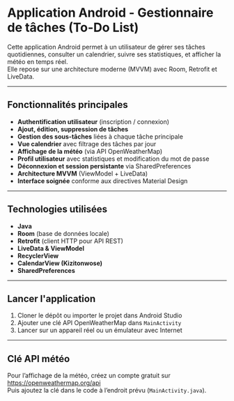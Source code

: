 # Application Android - Gestionnaire de tâches (To-Do List)

Cette application Android permet à un utilisateur de gérer ses tâches quotidiennes, consulter un calendrier, suivre ses statistiques, et afficher la météo en temps réel.  
Elle repose sur une architecture moderne (MVVM) avec Room, Retrofit et LiveData.

---

## Fonctionnalités principales

- **Authentification utilisateur** (inscription / connexion)
- **Ajout, édition, suppression de tâches**
- **Gestion des sous-tâches** liées à chaque tâche principale
- **Vue calendrier** avec filtrage des tâches par jour
- **Affichage de la météo** (via API OpenWeatherMap)
- **Profil utilisateur** avec statistiques et modification du mot de passe
- **Déconnexion et session persistante** via SharedPreferences
- **Architecture MVVM** (ViewModel + LiveData)
- **Interface soignée** conforme aux directives Material Design

---

## Technologies utilisées

- **Java**
- **Room** (base de données locale)
- **Retrofit** (client HTTP pour API REST)
- **LiveData & ViewModel**
- **RecyclerView**
- **CalendarView (Kizitonwose)**
- **SharedPreferences**

---

## Lancer l'application

1. Cloner le dépôt ou importer le projet dans Android Studio
2. Ajouter une clé API OpenWeatherMap dans `MainActivity`
3. Lancer sur un appareil réel ou un émulateur avec Internet

---

## Clé API météo

Pour l’affichage de la météo, créez un compte gratuit sur  
https://openweathermap.org/api  
Puis ajoutez la clé dans le code à l’endroit prévu (`MainActivity.java`).





